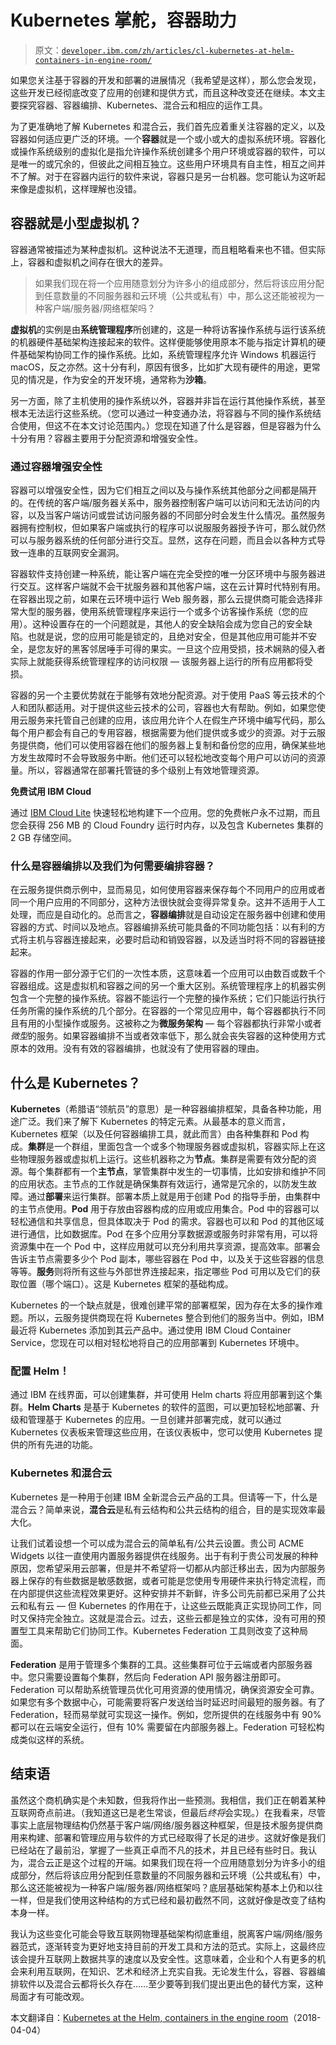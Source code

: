 # Kubernetes 掌舵，容器助力

> 原文：[`developer.ibm.com/zh/articles/cl-kubernetes-at-helm-containers-in-engine-room/`](https://developer.ibm.com/zh/articles/cl-kubernetes-at-helm-containers-in-engine-room/)

如果您关注基于容器的开发和部署的进展情况（我希望是这样），那么您会发现，这些开发已经彻底改变了应用的创建和提供方式，而且这种改变还在继续。本文主要探究容器、容器编排、Kubernetes、混合云和相应的运作工具。

为了更准确地了解 Kubernetes 和混合云，我们首先应着重关注容器的定义，以及容器如何适应更广泛的环境。一个**容器**就是一个或小或大的虚拟系统环境。容器化或操作系统级别的虚拟化是指允许操作系统创建多个用户环境或容器的软件，可以是唯一的或冗余的，但彼此之间相互独立。这些用户环境具有自主性，相互之间并不了解。对于在容器内运行的软件来说，容器只是另一台机器。您可能认为这听起来像是虚拟机，这样理解也没错。

## 容器就是小型虚拟机？

容器通常被描述为某种虚拟机。这种说法不无道理，而且粗略看来也不错。但实际上，容器和虚拟机之间存在很大的差异。

> 如果我们现在将一个应用随意划分为许多小的组成部分，然后将该应用分配到任意数量的不同服务器和云环境（公共或私有）中，那么这还能被视为一种客户端/服务器/网络框架吗？

**虚拟机**的实例是由**系统管理程序**所创建的，这是一种将访客操作系统与运行该系统的机器硬件基础架构连接起来的软件。这样便能够使用原本不能与指定计算机的硬件基础架构协同工作的操作系统。比如，系统管理程序允许 Windows 机器运行 macOS，反之亦然。这十分有利，原因有很多，比如扩大现有硬件的用途，更常见的情况是，作为安全的开发环境，通常称为**沙箱**。

另一方面，除了主机使用的操作系统以外，容器并非旨在运行其他操作系统，甚至根本无法运行这些系统。（您可以通过一种变通办法，将容器与不同的操作系统结合使用，但这不在本文讨论范围内。）您现在知道了什么是容器，但是容器为什么十分有用？容器主要用于分配资源和增强安全性。

### 通过容器增强安全性

容器可以增强安全性，因为它们相互之间以及与操作系统其他部分之间都是隔开的。在传统的客户端/服务器关系中，服务器控制客户端可以访问和无法访问的内容，以及当客户端访问或尝试访问服务器的不同部分时会发生什么情况。虽然服务器拥有控制权，但如果客户端或执行的程序可以说服服务器授予许可，那么就仍然可以与服务器系统的任何部分进行交互。显然，这存在问题，而且会以各种方式导致一连串的互联网安全漏洞。

容器软件支持创建一种系统，能让客户端在完全受控的唯一分区环境中与服务器进行交互。这样客户端就不会干扰服务器和其他客户端，这在云计算时代特别有用。在容器出现之前，如果在云环境中运行 Web 服务器，那么云提供商可能会选择非常大型的服务器，使用系统管理程序来运行一个或多个访客操作系统（您的应用）。这种设置存在的一个问题就是，其他人的安全缺陷会成为您自己的安全缺陷。也就是说，您的应用可能是锁定的，且绝对安全，但是其他应用可能并不安全，是您友好的黑客邻居唾手可得的果实。一旦这个应用受损，技术娴熟的侵入者实际上就能获得系统管理程序的访问权限 — 该服务器上运行的所有应用都将受损。

容器的另一个主要优势就在于能够有效地分配资源。对于使用 PaaS 等云技术的个人和团队都适用。对于提供这些云技术的公司，容器也大有帮助。例如，如果您使用云服务来托管自己创建的应用，该应用允许个人在假生产环境中编写代码，那么每个用户都会有自己的专用容器，根据需要为他们提供或多或少的资源。对于云服务提供商，他们可以使用容器在他们的服务器上复制和备份您的应用，确保某些地方发生故障时不会导致服务中断。他们还可以轻松地改变每个用户可以访问的资源量。所以，容器通常在部署托管链的多个级别上有效地管理资源。

**免费试用 IBM Cloud**

通过 [IBM Cloud Lite](https://cloud.ibm.com/login?cm_sp=ibmdev-_-developer-articles-_-cloudreg) 快速轻松地构建下一个应用。您的免费帐户永不过期，而且您会获得 256 MB 的 Cloud Foundry 运行时内存，以及包含 Kubernetes 集群的 2 GB 存储空间。

### 什么是容器编排以及我们为何需要编排容器？

在云服务提供商示例中，显而易见，如何使用容器来保存每个不同用户的应用或者同一个用户应用的不同部分，这种方法很快就会变得异常复杂。这并不适用于人工处理，而应是自动化的。总而言之，**容器编排**就是自动设定在服务器中创建和使用容器的方式、时间以及地点。容器编排系统可能具备的不同功能包括：以有利的方式将主机与容器连接起来，必要时启动和销毁容器，以及适当时将不同的容器链接起来。

容器的作用一部分源于它们的一次性本质，这意味着一个应用可以由数百或数千个容器组成。这是虚拟机和容器之间的另一个重大区别。系统管理程序上的机器实例包含一个完整的操作系统。容器不能运行一个完整的操作系统；它们只能运行执行任务所需的操作系统的几个部分。在容器的一个常见应用中，每个容器都执行不同且有用的小型操作或服务。这被称之为**微服务架构** — 每个容器都执行非常小或者*微型*的服务。如果容器编排不当或者效率低下，那么就会丧失容器的这种使用方式原本的效用。没有有效的容器编排，也就没有了使用容器的理由。

## 什么是 Kubernetes？

**Kubernetes**（希腊语“领航员”的意思）是一种容器编排框架，具备各种功能，用途广泛。我们来了解下 Kubernetes 的特定元素。从最基本的意义而言，Kubernetes 框架（以及任何容器编排工具，就此而言）由各种集群和 Pod 构成。**集群**是一个群组，里面包含一个或多个物理服务器或虚拟机，容器实际上在这些物理服务器或虚拟机上运行。这些机器称之为**节点**。集群是需要有效分配的资源。每个集群都有一个**主节点**，掌管集群中发生的一切事情，比如安排和维护不同的应用状态。主节点的工作就是确保集群有效运行，通常是冗余的，以防发生故障。通过**部署**来运行集群。部署本质上就是用于创建 Pod 的指导手册，由集群中的主节点使用。**Pod** 用于存放由容器构成的应用或应用集合。Pod 中的容器可以轻松通信和共享信息，但具体取决于 Pod 的需求。容器也可以和 Pod 的其他区域进行通信，比如数据库。Pod 在多个应用分享数据源或服务时非常有用，可以将资源集中在一个 Pod 中，这样应用就可以充分利用共享资源，提高效率。部署会告诉主节点需要多少个 Pod 副本，哪些容器在 Pod 中，以及关于这些容器的信息等等。**服务**则将所有这些与外部世界连接起来，指定哪些 Pod 可用以及它们的获取位置（哪个端口）。这是 Kubernetes 框架的基础构成。

Kubernetes 的一个缺点就是，很难创建平常的部署框架，因为存在太多的操作难题。所以，云服务提供商现在将 Kubernetes 整合到他们的服务当中。例如，IBM 最近将 Kubernetes 添加到其云产品中。通过使用 IBM Cloud Container Service，您现在可以相对轻松地将自己的应用部署到 Kubernetes 环境中。

### 配置 Helm！

通过 IBM 在线界面，可以创建集群，并可使用 Helm charts 将应用部署到这个集群。**Helm Charts** 是基于 Kubernetes 的软件的蓝图，可以更加轻松地部署、升级和管理基于 Kubernetes 的应用。一旦创建并部署完成，就可以通过 Kubernetes 仪表板来管理这些应用，在该仪表板中，您可以使用 Kubernetes 提供的所有先进的功能。

### Kubernetes 和混合云

Kubernetes 是一种用于创建 IBM 全新混合云产品的工具。但请等一下，什么是混合云？简单来说，**混合云**是私有云结构和公共云结构的组合，目的是实现效率最大化。

让我们试着设想一个可以成为混合云的简单私有/公共云设置。贵公司 ACME Widgets 以往一直使用内置服务器提供在线服务。出于有利于贵公司发展的种种原因，您希望采用云部署，但是并不希望将一切都从内部迁移出去，因为内部服务器上保存的有些数据是敏感数据，或者可能是您使用专用硬件来执行特定流程，而在内部提供这些流程效果更好。这种安排并不新鲜，许多公司先前都已采用了公共云和私有云 — 但 Kubernetes 的作用在于，让这些云既能真正实现协同工作，同时又保持完全独立。这就是混合云。过去，这些云都是独立的实体，没有可用的预置型工具来帮助它们协同工作。Kubernetes Federation 工具则改变了这种局面。

**Federation** 是用于管理多个集群的工具。这些集群可位于云端或者内部服务器中。您只需要设置每个集群，然后向 Federation API 服务器注册即可。Federation 可以帮助系统管理员优化可用资源的使用情况，确保资源安全可靠。如果您有多个数据中心，可能需要将客户发送给当时延迟时间最短的服务器。有了 Federation，轻而易举就可实现这一操作。例如，您所提供的在线服务中有 90% 都可以在云端安全运行，但有 10% 需要留在内部服务器上。Federation 可轻松构成类似这样的系统。

## 结束语

虽然这个商机确实是个未知数，但我将作出一些预测。我相信，我们正在朝着某种互联网奇点前进。（我知道这已是老生常谈，但最后*终将*会实现。）在我看来，尽管事实上底层物理结构仍然基于客户端/网络/服务器这种框架，但是技术服务提供商用来构建、部署和管理应用与软件的方式已经取得了长足的进步。这就好像是我们已经站在了最前沿，掌握了一些真正卓而不凡的技术，并且已经有些时日。我认为，混合云正是这个过程的开端。如果我们现在将一个应用随意划分为许多小的组成部分，然后将该应用分配到任意数量的不同服务器和云环境（公共或私有）中，那么这还能被视为一种客户端/服务器/网络框架吗？底层基础架构基本上仍和以往一样，但是我们使用这种结构的方式已经和最初截然不同，这就好像是改变了结构本身一样。

我认为这些变化可能会导致互联网物理基础架构彻底重组，脱离客户端/网络/服务器范式，逐渐转变为更好地支持目前的开发工具和方法的范式。实际上，这最终应该会提升互联网上数据共享的速度以及安全性。这意味着，企业和个人有更多的机会来利用互联网，在知识、艺术和经济上充实自我。无论发生什么，容器、容器编排软件以及混合云都将长久存在……至少要等到我们提出更出色的替代方案，这种局面才有可能改观。

本文翻译自：[Kubernetes at the Helm, containers in the engine room](https://developer.ibm.com/articles/cl-kubernetes-at-helm-containers-in-engine-room/)（2018-04-04）
